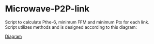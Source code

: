 # Microwave-P2P-link
Script to calculate Pthe-6, minimum FFM and minimum Ptx for each link. Script utilizes methods and is designed according to this diagram:

[Diagram](docs/Diagram.png)


